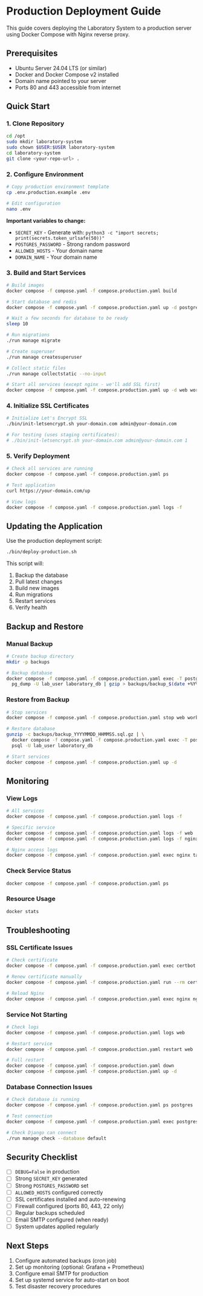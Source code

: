 # Production Deployment Guide

This guide covers deploying the Laboratory System to a production server using Docker Compose with Nginx reverse proxy.

## Prerequisites

- Ubuntu Server 24.04 LTS (or similar)
- Docker and Docker Compose v2 installed
- Domain name pointed to your server
- Ports 80 and 443 accessible from internet

## Quick Start

### 1. Clone Repository

```bash
cd /opt
sudo mkdir laboratory-system
sudo chown $USER:$USER laboratory-system
cd laboratory-system
git clone <your-repo-url> .
```

### 2. Configure Environment

```bash
# Copy production environment template
cp .env.production.example .env

# Edit configuration
nano .env
```

**Important variables to change:**
- `SECRET_KEY` - Generate with: `python3 -c "import secrets; print(secrets.token_urlsafe(50))"`
- `POSTGRES_PASSWORD` - Strong random password
- `ALLOWED_HOSTS` - Your domain name
- `DOMAIN_NAME` - Your domain name

### 3. Build and Start Services

```bash
# Build images
docker compose -f compose.yaml -f compose.production.yaml build

# Start database and redis
docker compose -f compose.yaml -f compose.production.yaml up -d postgres redis

# Wait a few seconds for database to be ready
sleep 10

# Run migrations
./run manage migrate

# Create superuser
./run manage createsuperuser

# Collect static files
./run manage collectstatic --no-input

# Start all services (except nginx - we'll add SSL first)
docker compose -f compose.yaml -f compose.production.yaml up -d web worker beat
```

### 4. Initialize SSL Certificates

```bash
# Initialize Let's Encrypt SSL
./bin/init-letsencrypt.sh your-domain.com admin@your-domain.com

# For testing (uses staging certificates):
# ./bin/init-letsencrypt.sh your-domain.com admin@your-domain.com 1
```

### 5. Verify Deployment

```bash
# Check all services are running
docker compose -f compose.yaml -f compose.production.yaml ps

# Test application
curl https://your-domain.com/up

# View logs
docker compose -f compose.yaml -f compose.production.yaml logs -f
```

## Updating the Application

Use the production deployment script:

```bash
./bin/deploy-production.sh
```

This script will:
1. Backup the database
2. Pull latest changes
3. Build new images
4. Run migrations
5. Restart services
6. Verify health

## Backup and Restore

### Manual Backup

```bash
# Create backup directory
mkdir -p backups

# Backup database
docker compose -f compose.yaml -f compose.production.yaml exec -T postgres \
  pg_dump -U lab_user laboratory_db | gzip > backups/backup_$(date +%Y%m%d_%H%M%S).sql.gz
```

### Restore from Backup

```bash
# Stop services
docker compose -f compose.yaml -f compose.production.yaml stop web worker beat

# Restore database
gunzip -c backups/backup_YYYYMMDD_HHMMSS.sql.gz | \
  docker compose -f compose.yaml -f compose.production.yaml exec -T postgres \
  psql -U lab_user laboratory_db

# Start services
docker compose -f compose.yaml -f compose.production.yaml up -d
```

## Monitoring

### View Logs

```bash
# All services
docker compose -f compose.yaml -f compose.production.yaml logs -f

# Specific service
docker compose -f compose.yaml -f compose.production.yaml logs -f web
docker compose -f compose.yaml -f compose.production.yaml logs -f nginx

# Nginx access logs
docker compose -f compose.yaml -f compose.production.yaml exec nginx tail -f /var/log/nginx/laboratory-access.log
```

### Check Service Status

```bash
docker compose -f compose.yaml -f compose.production.yaml ps
```

### Resource Usage

```bash
docker stats
```

## Troubleshooting

### SSL Certificate Issues

```bash
# Check certificate
docker compose -f compose.yaml -f compose.production.yaml exec certbot certbot certificates

# Renew certificate manually
docker compose -f compose.yaml -f compose.production.yaml run --rm certbot certbot renew

# Reload Nginx
docker compose -f compose.yaml -f compose.production.yaml exec nginx nginx -s reload
```

### Service Not Starting

```bash
# Check logs
docker compose -f compose.yaml -f compose.production.yaml logs web

# Restart service
docker compose -f compose.yaml -f compose.production.yaml restart web

# Full restart
docker compose -f compose.yaml -f compose.production.yaml down
docker compose -f compose.yaml -f compose.production.yaml up -d
```

### Database Connection Issues

```bash
# Check database is running
docker compose -f compose.yaml -f compose.production.yaml ps postgres

# Test connection
docker compose -f compose.yaml -f compose.production.yaml exec postgres psql -U lab_user laboratory_db

# Check Django can connect
./run manage check --database default
```

## Security Checklist

- [ ] `DEBUG=False` in production
- [ ] Strong `SECRET_KEY` generated
- [ ] Strong `POSTGRES_PASSWORD` set
- [ ] `ALLOWED_HOSTS` configured correctly
- [ ] SSL certificates installed and auto-renewing
- [ ] Firewall configured (ports 80, 443, 22 only)
- [ ] Regular backups scheduled
- [ ] Email SMTP configured (when ready)
- [ ] System updates applied regularly

## Next Steps

1. Configure automated backups (cron job)
2. Set up monitoring (optional: Grafana + Prometheus)
3. Configure email SMTP for production
4. Set up systemd service for auto-start on boot
5. Test disaster recovery procedures
